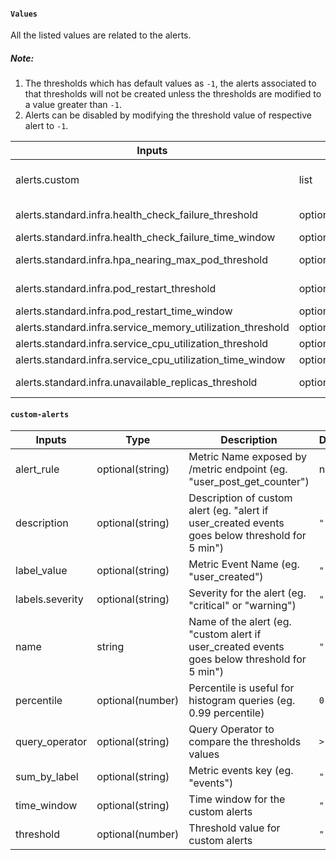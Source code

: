 ####  `Values`
All the listed values are related to the alerts.

##### Note:
  1. The thresholds which has default values as `-1`, the alerts associated to that thresholds will not be created unless the thresholds are modified to a value greater than  `-1`.
  2. Alerts can be disabled by modifying the threshold value of respective alert to `-1`.


| Inputs                                                                    | Type             | <div style="width:400px">Description</div>                                                                                                | Default      |
|---------------------------------------------------------------------------|------------------|-------------------------------------------------------------------------------------------------------------------------------------------|--------------|
| alerts.custom                                                             | list             | For creating the custom alerts you can refer the below table values. It takes the list of values as inputs                                | `[]`         |
| alerts.standard.infra.health_check_failure_threshold                      | optional(number) | Alert if  application health-check failures goes beyond 50 in a 5-minute window                                                           | `50`         |
| alerts.standard.infra.health_check_failure_time_window                    | optional(string) | Time window for health check failure                                                                                                      | `"5m"`       |
| alerts.standard.infra.hpa_nearing_max_pod_threshold                       | optional(number) | Alert if replica count crosses the threshold percentage of max pod count                                                                  | `80`         |
| alerts.standard.infra.pod_restart_threshold                               | optional(number) | Alert if the pod restarts goes beyond threshold over a 5-minute window                                                                    | `0`          |
| alerts.standard.infra.pod_restart_time_window                             | optional(string) | Time window for pod restart                                                                                                               | `"5m"`       |
| alerts.standard.infra.service_memory_utilization_threshold                | optional(number) | Alert if service memory utilization exceeds threshold                                                                                     | `90`         |
| alerts.standard.infra.service_cpu_utilization_threshold                   | optional(number) | Alert if service cpu utilization exceeds threshold                                                                                        | `90`         |
| alerts.standard.infra.service_cpu_utilization_time_window                 | optional(string) | Time window for service cpu utilization                                                                                                   | `"5m"`       |
| alerts.standard.infra.unavailable_replicas_threshold                      | optional(number) | Alert if the available replicas is lesser than number of desired replicas                                                                 | `0`          |

#### `custom-alerts`

| Inputs          | Type             | Description                                                                                     | Default |
|-----------------|------------------|-------------------------------------------------------------------------------------------------|---------|
| alert_rule      | optional(string) | Metric Name exposed by /metric endpoint (eg. "user_post_get_counter")                           | nil     |
| description     | optional(string) | Description of custom alert (eg. "alert if user_created events goes below threshold for 5 min") | `""`    |
| label_value     | optional(string) | Metric Event Name (eg. "user_created")                                                          | `""`    |
| labels.severity | optional(string) | Severity for the alert (eg. "critical" or "warning")                                            | `""`    |
| name            | string           | Name of the alert (eg. "custom alert if user_created events goes below threshold for 5 min")    | `""`    |
| percentile      | optional(number) | Percentile is useful for histogram queries (eg. 0.99 percentile)                                | `0.0`   |
| query_operator  | optional(string) | Query Operator to compare the thresholds values                                                 | `>`     |
| sum_by_label    | optional(string) | Metric events key (eg. "events")                                                                | `""`    |
| time_window     | optional(string) | Time window for the custom alerts                                                               | `""`    |
| threshold       | optional(number) | Threshold value for custom alerts                                                               | `""`    |

